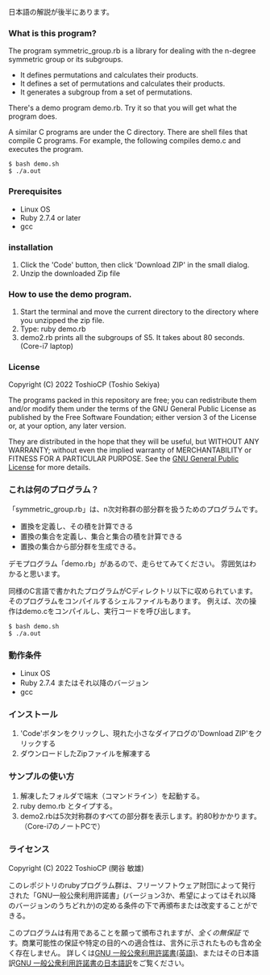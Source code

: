 日本語の解説が後半にあります。

### What is this program?

The program symmetric_group.rb is a library for dealing with the n-degree symmetric group or its subgroups.

- It defines permutations and calculates their products.
- It defines a set of permutations and calculates their products.
- It generates a subgroup from a set of permutations.

There's a demo program demo.rb.
Try it so that you will get what the program does.

A similar C programs are under the C directory.
There are shell files that compile C programs.
For example, the following compiles demo.c and executes the program.

~~~
$ bash demo.sh
$ ./a.out
~~~

### Prerequisites

- Linux OS
- Ruby 2.7.4 or later
- gcc

### installation

1. Click the 'Code' button, then click 'Download ZIP' in the small dialog.
2. Unzip the downloaded Zip file

### How to use the demo program.

1. Start the terminal and move the current directory to the directory where you unzipped the zip file.
2. Type: ruby demo.rb
3. demo2.rb prints all the subgroups of S5. It takes about 80 seconds. (Core-i7 laptop)

### License

Copyright (C) 2022  ToshioCP (Toshio Sekiya)

The programs packed in this repository are free; you can redistribute them and/or modify them under the terms of the GNU General Public License as published by the Free Software Foundation; either version 3 of the License or, at your option, any later version.

They are distributed in the hope that they will be useful, but WITHOUT ANY WARRANTY; without even the implied warranty of MERCHANTABILITY or FITNESS FOR A PARTICULAR PURPOSE.
See the [GNU General Public License](https://www.gnu.org/licenses/gpl-3.0.html) for more details.

### これは何のプログラム？

「symmetric_group.rb」は、n次対称群の部分群を扱うためのプログラムです。

- 置換を定義し、その積を計算できる
- 置換の集合を定義し、集合と集合の積を計算できる
- 置換の集合から部分群を生成できる。

デモプログラム「demo.rb」があるので、走らせてみてください。
雰囲気はわかると思います。

同様のC言語で書かれたプログラムがCディレクトリ以下に収められています。
そのプログラムをコンパイルするシェルファイルもあります。
例えば、次の操作はdemo.cをコンパイルし、実行コードを呼び出します。

~~~
$ bash demo.sh
$ ./a.out
~~~

### 動作条件

- Linux OS
- Ruby 2.7.4 またはそれ以降のバージョン
- gcc

### インストール

1. 'Code'ボタンをクリックし、現れた小さなダイアログの'Download ZIP'をクリックする
2. ダウンロードしたZipファイルを解凍する

### サンプルの使い方

1. 解凍したフォルダで端末（コマンドライン）を起動する。
2. ruby demo.rb とタイプする。
3. demo2.rbは5次対称群のすべての部分群を表示します。約80秒かかります。（Core-i7のノートPCで）

### ライセンス

Copyright (C) 2022  ToshioCP (関谷 敏雄)

このレポジトリのrubyプログラム群は、フリーソフトウェア財団によって発行された「GNU一般公衆利用許諾書」(バージョン3か、希望によってはそれ以降のバージョンのうちどれか)の定める条件の下で再頒布または改変することができる。

このプログラムは有用であることを願って頒布されますが、*全くの無保証* です。商業可能性の保証や特定の目的への適合性は、言外に示されたものも含め全く存在しません。
詳しくは[GNU 一般公衆利用許諾書(英語)](https://www.gnu.org/licenses/gpl-3.0.en.html)、またはその日本語訳[GNU 一般公衆利用許諾書の日本語訳](https://gpl.mhatta.org/gpl.ja.html)をご覧ください。

